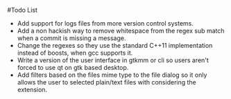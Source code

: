 #Todo List

- Add support for logs files from more version control systems.
- Add a non hackish way to remove whitespace from the regex sub match when a commit is missing a message.
- Change the regexes so they use the standard C++11 implementation instead of boosts, when gcc supports it.
- Write a version of the user interface in gtkmm or cli so users aren't forced to use qt on gtk based desktop.
- Add filters based on the files mime type to the file dialog so it only allows the user to selected plain/text files with considering the extension.
